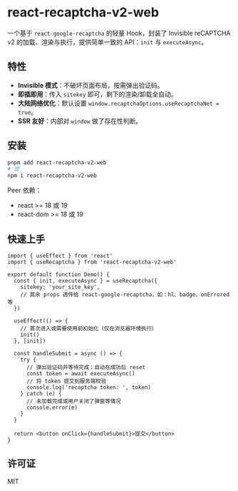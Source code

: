 # react-recaptcha-v2-web

一个基于 `react-google-recaptcha` 的轻量 Hook，封装了 Invisible reCAPTCHA v2 的加载、渲染与执行，提供简单一致的 API：`init` 与 `executeAsync`。

## 特性

- **Invisible 模式**：不破坏页面布局，按需弹出验证码。
- **即插即用**：传入 `sitekey` 即可，剩下的渲染/卸载全自动。
- **大陆网络优化**：默认设置 `window.recaptchaOptions.useRecaptchaNet = true`。
- **SSR 友好**：内部对 `window` 做了存在性判断。

## 安装

```bash
pnpm add react-recaptcha-v2-web
# 或
npm i react-recaptcha-v2-web
```

Peer 依赖：

- react >= 18 或 19
- react-dom >= 18 或 19

## 快速上手

```tsx
import { useEffect } from 'react'
import { useRecaptcha } from 'react-recaptcha-v2-web'

export default function Demo() {
  const { init, executeAsync } = useRecaptcha({
    sitekey: 'your_site_key',
    // 其余 props 透传给 react-google-recaptcha，如：hl、badge、onErrored 等
  })

  useEffect(() => {
    // 首次进入或需要使用前初始化（仅在浏览器环境执行）
    init()
  }, [init])

  const handleSubmit = async () => {
    try {
      // 弹出验证码并等待完成；自动在成功后 reset
      const token = await executeAsync()
      // 将 token 提交到服务端校验
      console.log('recaptcha token: ', token)
    } catch (e) {
      // 未加载完成或用户关闭了弹窗等情况
      console.error(e)
    }
  }

  return <button onClick={handleSubmit}>提交</button>
}
```

## 许可证

MIT

